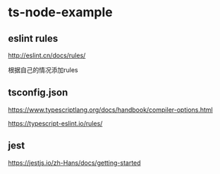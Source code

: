 # ts-node-example

## eslint rules

http://eslint.cn/docs/rules/

根据自己的情况添加rules

## tsconfig.json

https://www.typescriptlang.org/docs/handbook/compiler-options.html

https://typescript-eslint.io/rules/

## jest

https://jestjs.io/zh-Hans/docs/getting-started

